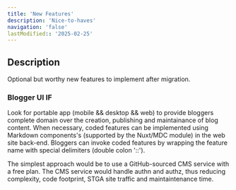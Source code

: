 ```yaml
---
title: 'New Features'
description: 'Nice-to-haves'
navigation: 'false'
lastModified:: '2025-02-25'
---
```


## Description

Optional but worthy new features to implement after migration.

### Blogger UI IF

Look for portable app (mobile && desktop && web) to provide bloggers complete domain over the creation, publishing and maintainance of blog content.  When necessary, coded features can be implemented using Markdown components's (supported by the Nuxt/MDC module) in the web site back-end.  Bloggers can invoke coded features by wrapping the feature name with special delimiters (double colon '::').

The simplest approach would be to use a GitHub-sourced CMS service with a free plan.  The CMS service would handle authn and authz, thus reducing complexity, code footprint, STGA site traffic and maintaintenance time.